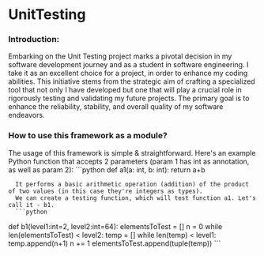 # UnitTesting

### Introduction:
  Embarking on the Unit Testing project marks a pivotal decision in my software development journey and as a student in software engineering. I take it as an excellent choice for a project, in order to enhance my coding abilities. This initiative stems from the strategic aim of crafting a specialized tool that not only I have developed but one that will play a crucial role in rigorously testing and validating my future projects. The primary goal is to enhance the reliability, stability, and overall quality of my software endeavors.


### How to use this framework as a module?
  The usage of this framework is simple & straightforward.
  Here's an example Python function that accepts 2 parameters (param 1 has int as annotation, as well as param 2):
      ```python
      def a1(a: int, b: int):
        return a+b
        
      It performs a basic arithmetic operation (addition) of the product of two values (in this case they're integers as types).
      We can create a testing function, which will test function a1. Let's call it - b1.
      ```python
def b1(level1:int=2, level2:int=64):
    elementsToTest = []
    n = 0
    while len(elementsToTest) < level2:
        temp = []
        while len(temp) < level1:
            temp.append(n+1)
            n += 1
        elementsToTest.append(tuple(temp))
      ```
